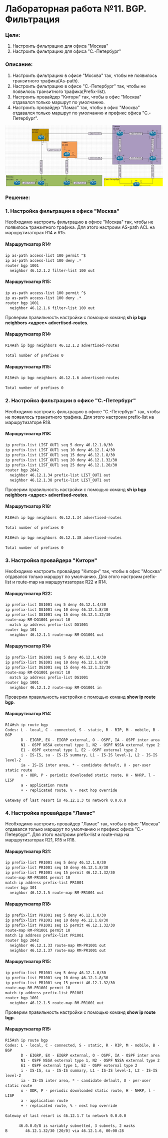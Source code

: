 # Лабораторная работа №11. BGP. Фильтрация
### Цели:
1. Настроить фильтрацию для офиса "Москва"
2. Настроить фильтрацию для офиса "С.-Петербург"

### Описание:
1. Настроить фильтрацию в офисе "Москва" так, чтобы не появилось транзитного трафика(As-path).
2. Настроить фильтрацию в офисе "С.-Петербург" так, чтобы не появилось транзитного трафика(Prefix-list).
3. Настроить провайдер "Киторн" так, чтобы в офис "Москва" отдавался только маршрут по умолчанию.
4. Настроить провайдер "Ламас" так, чтобы в офис "Москва" отдавался только маршрут по умолчанию и префикс офиса "С.-Петербург".

![alt-текст](https://github.com/MaratHakimyanov/otus-networks/blob/main/labs/Lab11/Lab11_Topology.JPG)

### Решение:
### 1. Настройка фильтрации в офисе "Москва"

Необходимо настроить фильтрацию в офисе "Москва" так, чтобы не появилось транзитного трафика. Для этого настроим AS-path ACL на маршрутизаторах R14 и R15.

#### Маршрутизатор R14:
```
ip as-path access-list 100 permit ^$
ip as-path access-list 100 deny .*
router bgp 1001
  neighbor 46.12.1.2 filter-list 100 out
```

#### Маршрутизатор R15:
```
ip as-path access-list 100 permit ^$
ip as-path access-list 100 deny .*
router bgp 1001
  neighbor 46.12.1.6 filter-list 100 out
```

Проверим правильность настройки с помощью команд **sh ip bgp neighbors <адрес> advertised-routes**.
#### Маршрутизатор R14:
```
R14#sh ip bgp neighbors 46.12.1.2 advertised-routes 

Total number of prefixes 0 
```

#### Маршрутизатор R15:
```
R15#sh ip bgp neighbors 46.12.1.6 advertised-routes 

Total number of prefixes 0 
```
### 2. Настройка фильтрации в офисе "С.-Петербург"

Необходимо настроить фильтрацию в офисе "С.-Петербург" так, чтобы не появилось транзитного трафика. Для этого настроим prefix-list на маршрутизаторе R18.
#### Маршрутизатор R18:
```
ip prefix-list LIST_OUT1 seq 5 deny 46.12.1.0/30
ip prefix-list LIST_OUT1 seq 10 deny 46.12.1.4/30
ip prefix-list LIST_OUT1 seq 15 deny 46.12.1.8/30
ip prefix-list LIST_OUT1 seq 20 deny 46.12.1.32/30
ip prefix-list LIST_OUT1 seq 25 deny 46.12.1.20/30
router bgp 2042
  neighbor 46.12.1.34 prefix-list LIST_OUT1 out
  neighbor 46.12.1.38 prefix-list LIST_OUT1 out
```

Проверим правильность настройки с помощью команд **sh ip bgp neighbors <адрес> advertised-routes**.
#### Маршрутизатор R18:
```
R18#sh ip bgp neighbors 46.12.1.34 advertised-routes 

Total number of prefixes 0 

R18#sh ip bgp neighbors 46.12.1.38 advertised-routes 

Total number of prefixes 0 
```


### 3. Настройка провайдера "Киторн"

Необходимо настроить провайдер "Киторн" так, чтобы в офис "Москва" отдавался только маршрут по умолчанию. Для этого настроим prefix-list и route-map на маршрутизаторах R22 и R14.
#### Маршрутизатор R22:
```
ip prefix-list DG1001 seq 5 deny 46.12.1.4/30
ip prefix-list DG1001 seq 10 deny 46.12.1.8/30
ip prefix-list DG1001 seq 15 deny 46.12.1.32/30
route-map RM-DG1001 permit 10
  match ip address prefix-list DG1001
router bgp 101
  neighbor 46.12.1.1 route-map RM-DG1001 out
```

#### Маршрутизатор R14:
```
ip prefix-list DG1001 seq 5 deny 46.12.1.4/30
ip prefix-list DG1001 seq 10 deny 46.12.1.8/30
ip prefix-list DG1001 seq 15 deny 46.12.1.32/30
route-map RM-DG1001 permit 10
  match ip address prefix-list DG1001
router bgp 1001
  neighbor 46.12.1.2 route-map RM-DG1001 in
```

Проверим правильность настройки с помощью команд **show ip route bgp**.
#### Маршрутизатор R14:
```
R14#sh ip route bgp
Codes: L - local, C - connected, S - static, R - RIP, M - mobile, B - BGP
       D - EIGRP, EX - EIGRP external, O - OSPF, IA - OSPF inter area 
       N1 - OSPF NSSA external type 1, N2 - OSPF NSSA external type 2
       E1 - OSPF external type 1, E2 - OSPF external type 2
       i - IS-IS, su - IS-IS summary, L1 - IS-IS level-1, L2 - IS-IS level-2
       ia - IS-IS inter area, * - candidate default, U - per-user static route
       o - ODR, P - periodic downloaded static route, H - NHRP, l - LISP
       a - application route
       + - replicated route, % - next hop override

Gateway of last resort is 46.12.1.3 to network 0.0.0.0
```

### 4. Настройка провайдера "Ламас"
Необходимо настроить провайдер "Ламас" так, чтобы в офис "Москва" отдавался только маршрут по умолчанию и префикс офиса "С.-Петербург". Для этого настроим prefix-list и route-map на маршрутизаторах R21, R15 и R18.
#### Маршрутизатор R21:
```
ip prefix-list PR1001 seq 5 deny 46.12.1.0/30
ip prefix-list PR1001 seq 10 deny 46.12.1.8/30
ip prefix-list PR1001 seq 15 permit 46.12.1.32/30
route-map RM-PR1001 permit 10
match ip address prefix-list PR1001
router bgp 301
  neighbor 46.12.1.5 route-map RM-PR1001 out
```

#### Маршрутизатор R18:
```
ip prefix-list PR1001 seq 5 deny 46.12.1.0/30
ip prefix-list PR1001 seq 10 deny 46.12.1.8/30
ip prefix-list PR1001 seq 15 permit 46.12.1.32/30
route-map RM-PR1001 permit 10
match ip address prefix-list PR1001
router bgp 2042
  neighbor 46.12.1.33 route-map RM-PR1001 out
  neighbor 46.12.1.37 route-map RM-PR1001 out
```

#### Маршрутизатор R15:
```
ip prefix-list PR1001 seq 5 deny 46.12.1.0/30
ip prefix-list PR1001 seq 10 deny 46.12.1.8/30
ip prefix-list PR1001 seq 15 permit 46.12.1.32/30
route-map RM-PR1001 permit 10
match ip address prefix-list PR1001
router bgp 1001
  neighbor 46.12.1.5 route-map RM-PR1001 out
```

Проверим правильность настройки с помощью команд **show ip route bgp**.
#### Маршрутизатор R15:
```
R15#sh ip route bgp
Codes: L - local, C - connected, S - static, R - RIP, M - mobile, B - BGP
       D - EIGRP, EX - EIGRP external, O - OSPF, IA - OSPF inter area 
       N1 - OSPF NSSA external type 1, N2 - OSPF NSSA external type 2
       E1 - OSPF external type 1, E2 - OSPF external type 2
       i - IS-IS, su - IS-IS summary, L1 - IS-IS level-1, L2 - IS-IS level-2
       ia - IS-IS inter area, * - candidate default, U - per-user static route
       o - ODR, P - periodic downloaded static route, H - NHRP, l - LISP
       a - application route
       + - replicated route, % - next hop override

Gateway of last resort is 46.12.1.7 to network 0.0.0.0

      46.0.0.0/8 is variably subnetted, 3 subnets, 2 masks
B        46.12.1.32/30 [20/0] via 46.12.1.6, 00:00:28
```
